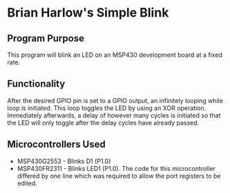# Brian Harlow's Simple Blink

## Program Purpose
This program will blink an LED on an MSP430 development board at a fixed rate.

## Functionality
After the desired GPIO pin is set to a GPIO output, an infinitely looping while loop is initiated. This loop toggles the LED by using an XOR operation. Immediately afterwards, a delay of however many cycles is initiated so that the LED will only toggle after the delay cycles have already passed.

## Microcontrollers Used
* MSP430G2553 - Blinks D1 (P1.0) 
* MSP430FR2311 - Blinks LED1 (P1.0). The code for this microcontroller differed by one line which was required to allow the port registers to be edited.

